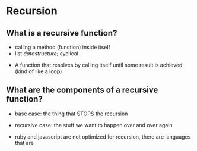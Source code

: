 # Recursion

## What is a recursive function?
  - calling a method (function) inside itself
  - list *datastructure*; cyclical

  * A function that resolves by calling itself until some result is achieved (kind of like a loop)

## What are the components of a recursive function?
  - base case: the thing that STOPS the recursion
  - recursive case: the stuff we want to happen over and over again

  - ruby and javascript are not optimized for recursion, there are languages that are
